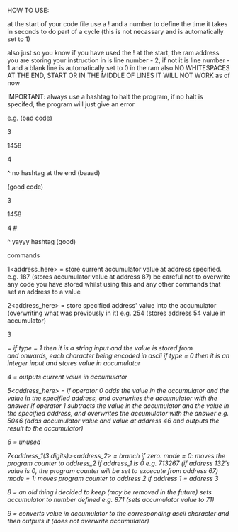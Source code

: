 HOW TO USE:

at the start of your code file use a ! and a number to define the time it takes in seconds to do part of a cycle (this is not necassary and is automatically set to 1)

also just so you know if you have used the ! at the start, the ram address you are storing your instruction in is line number - 2, if not it is line number - 1
and a blank line is automatically set to 0 in the ram
also NO WHITESPACES AT THE END, START OR IN THE MIDDLE OF LINES IT WILL NOT WORK as of now

IMPORTANT: always use a hashtag to halt the program, if no halt is specifed, the program will just give an error

e.g. (bad code)

3

1458

4

^ no hashtag at the end (baaad)

(good code)

3

1458

4 #

^ yayyy hashtag (good)

commands

1<address_here> = store current accumulator value at address specified. e.g. 187 (stores accumulator value at address 87)
be careful not to overwrite any code you have stored whilst using this and any other commands that set an address to a value

2<address_here> = store specified address' value into the accumulator (overwriting what was previously in it) e.g. 254 (stores address 54 value in accumulator)

3<type><address> = if type = 1 then it is a string input and the value is stored from <address> and onwards, each character being encoded in ascii
if type = 0 then it is an integer input and stores value in accumulator

4 = outputs current value in accumulator

5<operator><address_here> = if operator 0 adds the value in the accumulator and the value in the specified address, and overwrites the accumulator with the answer 
if operator 1 subtracts the value in the accumulator and the value in the specified address, and overwrites the accumulator with the answer 
e.g. 5046 (adds accumulator value and value at address 46 and outputs the result to the accumulator)

6 = unused

7<mode><address_1(3 digits)><address_2><address3> = branch if zero. 
mode = 0: moves the program counter to address_2 if address_1 is 0
e.g. 713267 (if address 132's value is 0, the program counter will be set to excecute from address 67)
mode = 1: moves program counter to address 2 if address 1 = address 3

8<number> = an old thing i decided to keep (may be removed in the future) sets accumulator to number defined
e.g. 871 (sets accumulator value to 71)

9 = converts value in accumulator to the corresponding ascii character and then outputs it (does not overwrite accumulator)